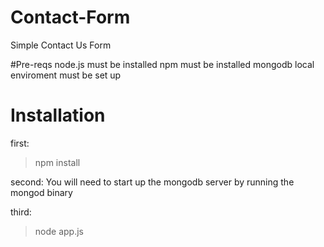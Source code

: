 # Contact-Form
Simple Contact Us Form 

#Pre-reqs
node.js must be installed
npm must be installed
mongodb local enviroment must be set up

# Installation
first:
> npm install

second: 
You will need to start up the mongodb server by running the mongod binary

third:
> node app.js

